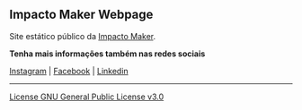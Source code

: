 ## Impacto Maker Webpage

Site estático público da [Impacto Maker](http://impactomaker.com/).

**Tenha mais informações também nas redes sociais**

[Instagram](https://www.instagram.com/impactomaker/) | [Facebook](https://www.facebook.com/impactomaker) | [Linkedin](https://www.linkedin.com/company/impactomaker)

-------------------------------------------------

[License GNU General Public License v3.0](LICENSE)

